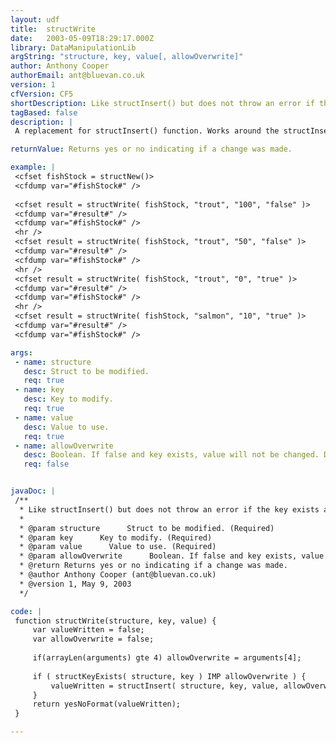 ```yaml
---
layout: udf
title:  structWrite
date:   2003-05-09T18:29:17.000Z
library: DataManipulationLib
argString: "structure, key, value[, allowOverwrite]"
author: Anthony Cooper
authorEmail: ant@bluevan.co.uk
version: 1
cfVersion: CF5
shortDescription: Like structInsert() but does not throw an error if the key exists and you choose not to overwrite.
tagBased: false
description: |
 A replacement for structInsert() function. Works around the structInsert() feature of thowing an error if you are writing to a struct, the key exists, and you don't want to overwrite.

returnValue: Returns yes or no indicating if a change was made.

example: |
 <cfset fishStock = structNew()>
 <cfdump var="#fishStock#" />
 
 <cfset result = structWrite( fishStock, "trout", "100", "false" )>
 <cfdump var="#result#" />
 <cfdump var="#fishStock#" />
 <hr />
 <cfset result = structWrite( fishStock, "trout", "50", "false" )>
 <cfdump var="#result#" />
 <cfdump var="#fishStock#" />
 <hr />
 <cfset result = structWrite( fishStock, "trout", "0", "true" )>
 <cfdump var="#result#" />
 <cfdump var="#fishStock#" />
 <hr />
 <cfset result = structWrite( fishStock, "salmon", "10", "true" )>
 <cfdump var="#result#" />
 <cfdump var="#fishStock#" />

args:
 - name: structure
   desc: Struct to be modified.
   req: true
 - name: key
   desc: Key to modify.
   req: true
 - name: value
   desc: Value to use.
   req: true
 - name: allowOverwrite
   desc: Boolean. If false and key exists, value will not be changed. Defaults to false.
   req: false


javaDoc: |
 /**
  * Like structInsert() but does not throw an error if the key exists and you choose not to overwrite.
  * 
  * @param structure      Struct to be modified. (Required)
  * @param key      Key to modify. (Required)
  * @param value      Value to use. (Required)
  * @param allowOverwrite      Boolean. If false and key exists, value will not be changed. Defaults to false. (Optional)
  * @return Returns yes or no indicating if a change was made. 
  * @author Anthony Cooper (ant@bluevan.co.uk) 
  * @version 1, May 9, 2003 
  */

code: |
 function structWrite(structure, key, value) {
     var valueWritten = false;
     var allowOverwrite = false;
         
     if(arrayLen(arguments) gte 4) allowOverwrite = arguments[4];
 
     if ( structKeyExists( structure, key ) IMP allowOverwrite ) {
         valueWritten = structInsert( structure, key, value, allowOverwrite );
     }
     return yesNoFormat(valueWritten);
 }

---
```


